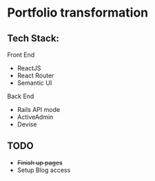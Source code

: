 # Portfolio transformation

## Tech Stack:
Front End
- ReactJS
- React Router
- Semantic UI

Back End
- Rails API mode
- ActiveAdmin
- Devise

## TODO
- ~~Finish up pages~~
- Setup Blog access

